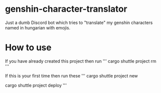 # genshin-character-translator
Just a dumb Discord bot which tries to "translate" my genshin characters named in hungarian with emojis.

# How to use
If you have already created this project then run
'''
cargo shuttle project rm
'''

If this is your first time then run these
'''
cargo shuttle project new

cargo shuttle project deploy
'''
